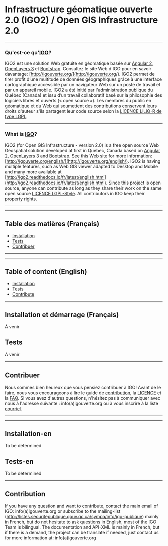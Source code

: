 

# Infrastructure géomatique ouverte 2.0 (IGO2) / Open GIS Infrastructure 2.0
***

### Qu'est-ce qu'[IGO](http://igouverte.org/)?
IGO2 est une solution Web gratuite en géomatique basée sur [Angular 2](https://github.com/angular/angular), [OpenLayers 3](https://github.com/openlayers/ol3) et [Bootstrap](https://github.com/twbs/bootstrap). Consultez le site Web d'IGO pour en savoir davantage: [http://igouverte.org/](http://igouverte.org/).
IGO2 permet de tirer profit d’une multitude de données géographiques grâce à une interface cartographique accessible par un navigateur Web sur un poste de travail et par un appareil mobile.
IGO2 a été initié par l'administration publique du Québec (Canada) et issu d’un travail collaboratif basé sur la philosophie des logiciels libres et ouverts (« open source »). Les membres du public en géomatique et du Web qui soumettent des contributions conservent leurs droits d'auteur s'ils partagent leur code source selon la [LICENCE LiLiQ-R de type LGPL](LICENCE.txt).
***
### What is [IGO](http://igouverte.org/english/)?
IGO2 (for Open GIS Infrastructure - version 2.0) is a free open source Web Geospatial solution developed at first in Quebec, Canada based on [Angular 2](https://github.com/angular/angular), [OpenLayers 3](https://github.com/openlayers/ol3) and [Bootstrap](https://github.com/twbs/bootstrap). See this Web site for more information: [http://igouverte.org/english/](http://igouverte.org/english/).
IGO2 is having multiple features, such as Web GIS viewer adapted to Desktop and Mobile and many more available at [http://igo2.readthedocs.io/fr/latest/english.html](http://igo2.readthedocs.io/fr/latest/english.html). Since this project is open source, anyone can contribute as long as they share their work on the same open source [LICENCE LGPL-Style](LICENSE_ENGLISH.txt). All contributors in IGO keep their property rights.
***

---
## Table des matières (Français)

- [Installation](#installation-et-démarrage)
- [Tests](#tests)
- [Contribuer](#contribuer)


***

---
## Table of content (English)

- [Installation](#installation-en)
- [Tests](#tests-en)
- [Contribute](#contribution)

***

## Installation et démarrage (Français)

À venir

## Tests

À venir

***
## Contribuer
Nous sommes bien heureux que vous pensiez contribuer à IGO! Avant de le faire, nous vous encourageons à lire le guide de [contribution](http://igouverte.org/contribuer/), la [LICENCE](LICENCE.txt) et la [FAQ](http://igouverte.org/faq/). Si vous avez d'autres questions, n'hésitez pas à communiquer avec nous à l'adresse suivante : info(a)igouverte.org ou à vous inscrire à la liste [courriel](http://listes.securitepublique.gouv.qc.ca/sympa/info/igo-publique).

***

***

## Installation-en

To be determined

## Tests-en

To be determined

***

## Contribution
If you have any question and want to contribute, contact the main email of IGO: info(a)igouverte.org or subscribe to the mailing-list (http://listes.securitepublique.gouv.qc.ca/sympa/info/igo-publique) mainly in French, but do not hesitate to ask questions in English, most of the IGO Team is bilingual. The documentation and API-XML is mainly in French, but if there is a demand, the project can be translate if needed, just contact us for more information at: info(a)igouverte.org
